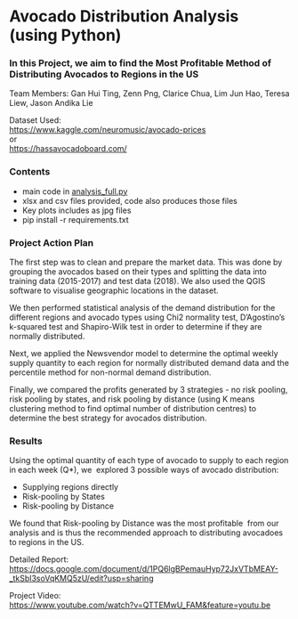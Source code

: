 # Avocado Distribution Analysis (using Python)
### In this Project, we aim to find the Most Profitable Method of Distributing Avocados to Regions in the US 
Team Members: Gan Hui Ting, Zenn Png, Clarice Chua, Lim Jun Hao, Teresa Liew, Jason Andika Lie 

Dataset Used:  
https://www.kaggle.com/neuromusic/avocado-prices   
or   
https://hassavocadoboard.com/   

### Contents 
- main code in [analysis_full.py](https://github.com/zennpng/avocado_supply/blob/master/analysis_full.py)
- xlsx and csv files provided, code also produces those files  
- Key plots includes as jpg files  
- pip install -r requirements.txt 

### Project Action Plan
The first step was to clean and prepare the market data. This was done by grouping the avocados based on their types and splitting the data into training data (2015-2017) and test data (2018). We also used the QGIS software to visualise geographic locations in the dataset.   

We then performed statistical analysis of the demand distribution for the different regions and avocado types using Chi2 normality test, D’Agostino’s k-squared test and Shapiro-Wilk test in order to determine if they are normally distributed.   

Next, we applied the Newsvendor model to determine the optimal weekly supply quantity to each region for normally distributed demand data and the percentile method for non-normal demand distribution.   

Finally, we compared the profits generated by 3 strategies - no risk pooling, risk pooling by states, and risk pooling by distance (using K means clustering method to find optimal number of distribution centres) to determine the best strategy for avocados distribution.

### Results
Using‌ ‌the‌ ‌optimal‌ ‌quantity‌ ‌of‌ ‌each‌ ‌type‌ ‌of‌ ‌avocado‌ ‌to‌ ‌supply‌ ‌to‌ ‌each‌ ‌region‌ ‌in‌ ‌each‌ ‌week‌ ‌(Q*),‌ ‌we‌ ‌ explored‌ ‌3‌ ‌possible‌ ‌ways‌ ‌of‌ ‌avocado‌ ‌distribution:   
- Supplying‌ ‌regions‌ ‌directly   
- Risk-pooling‌ ‌by‌ ‌States   
- Risk-pooling‌ ‌by‌ ‌Distance   

We‌ ‌found‌ ‌that‌ ‌Risk-pooling‌ ‌by‌ ‌Distance‌ ‌was‌ ‌the‌ ‌most‌ ‌profitable‌ ‌ from‌ ‌our‌ ‌analysis‌ ‌and‌ ‌is‌ ‌thus‌ ‌the‌ ‌recommended‌ ‌approach‌ ‌to‌ ‌distributing‌ ‌avocadoes‌ ‌to‌ ‌regions‌ ‌in‌ ‌the‌ ‌US.‌

Detailed Report:   
https://docs.google.com/document/d/1PQ6lgBPemauHyp72JxVTbMEAY-_tkSbI3soVqKMQ5zU/edit?usp=sharing 

Project Video:   
https://www.youtube.com/watch?v=QTTEMwU_FAM&feature=youtu.be  
